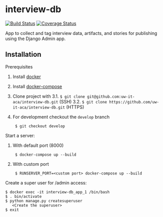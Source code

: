 # interview-db

[![Build Status](https://github.com/uw-it-aca/interview-db/workflows/Build%2C%20Test%20and%20Deploy/badge.svg?branch=main)](https://github.com/uw-it-aca/interview-db/actions)
[![Coverage Status](https://coveralls.io/repos/github/uw-it-aca/interview-db/badge.svg?branch=main)](https://coveralls.io/github/uw-it-aca/interview-db?branch=main)


App to collect and tag interview data, artifacts, and stories for publishing using the Django Admin app.


## Installation
Prerequisites

1. Install [docker](https://docs.docker.com/get-docker/)
2. Install [docker-compose](https://docs.docker.com/compose/install/)
3. Clone project with
    3.1. ```$ git clone git@github.com:uw-it-aca/interview-db.git``` (SSH)
    3.2. ```$ git clone https://github.com/uw-it-aca/interview-db.git``` (HTTPS)
4. For development checkout the `develop` branch

        $ git checkout develop

Start a server:
1. With default port (8000)

        $ docker-compose up --build

2. With custom port

        $ RUNSERVER_PORT=<custom port> docker-compose up --build

Create a super user for /admin access:

    $ docker exec -it interview-db_app_1 /bin/bash
    $ . bin/activate
    $ python manage.py createsuperuser
       <Create the superuser>
    $ exit
